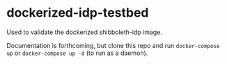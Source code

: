 # dockerized-idp-testbed
Used to validate the dockerized shibboleth-idp image.

Documentation is forthcoming, but clone this repo and run `docker-compose up` or `docker-compose up -d` (to run as a daemon).
